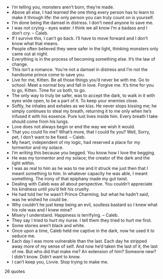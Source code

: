  - I’m telling you, monsters aren’t born, they’re made.
 - Above all else, I had learned the one thing every person has to learn to make it through life: the only person you can truly count on is yourself.
 - I’m done being the damsel in distress. I don’t need anyone to save me.
 - I was not crying – eyes water. I think we all know I’m a badass and I don’t cry. – Caleb.
 - If I survive this, I can’t go back. I’ll have to move forward and I don’t know what that means.
 - People often believed they were safer in the light, thinking monsters only came out at night.
 - Everything is in the process of becoming something else. It’s the law of change.
 - This isn’t a romance. You’re not a damsel in distress and I’m not the handsome prince come to save you.
 - Live for me, Kitten. Be all those things you’d never be with me. Go to school. Meet a normal boy and fall in love. Forgive me. It’s time for you to go, Kitten. Time for us both, to go.
 - The only way to truly be safer, was to accept the dark, to walk in it with eyes wide open, to be a part of it. To keep your enemies close.
 - Softly, he inhales and exhales as we kiss. He never stops kissing me; he simply continues to steal my breath, returning it to me only when he’s infused it with his essence. Pure lust lives inside him. Every breath I take should come from his lungs.
 - Love does not always begin or end the way we wish it would.
 - That you could fix me? What’s more, that I could fix you? Well, Sorry, pet, I don’t want to be fixed. – Caleb.
 - My heart, independent of my logic, had reserved a place for my tormentor and my solace.
 - I’m writing this because you begged. You know how I love the begging.
 - He was my tormentor and my solace; the creator of the dark and the light within.
 - I was as real to him as he was to me and it struck me just then that I meant something to him. In whatever capacity he was able, I meant something. The irony of that epiphany made my gut twist.
 - Dealing with Caleb was all about perspective. You couldn’t appreciate his kindness until you’d felt his cruelty.
 - He had told her he wasn’t Prince Charming, but what he hadn’t said, was he wished he could be.
 - Why couldn’t he just keep being an evil, soulless bastard so I knew what his role was and I knew mine?
 - Misery I understand. Happiness is terrifying. – Caleb.
 - They say I tried to hurt my nurse. I tell them they tried to hurt me first.
 - Some stories aren’t black and white.
 - Once upon a time, Caleb held me captive in the dark, now he used it to seduce me.
 - Each day I was more vulnerable than the last. Each day he stripped away more of my sense of self. And now he’d taken the last of it, the last of me. But who did that make me? An extension of him? Someone new? I didn’t know. Didn’t want to know.
 - I can’t keep you, Livvie. Stop trying to make me.

26 quotes